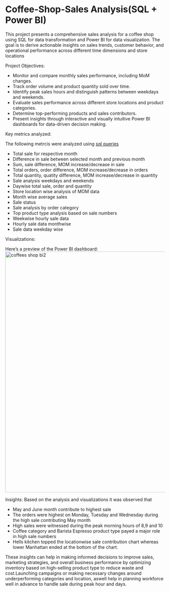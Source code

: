 # Coffee-Shop-Sales Analysis(SQL + Power BI)

This project presents a comprehensive sales analysis for a coffee shop using SQL for data transformation and Power BI for data visualization. The goal is to derive actionable insights on sales trends, customer behavior, and operational performance across different time dimensions and store locations

Project Objectives:
- Monitor and compare monthly sales performance, including MoM changes.
- Track order volume and product quantity sold over time.
- Identify peak sales hours and distinguish patterns between weekdays and weekends.
- Evaluate sales performance across different store locations and product categories.
- Determine top-performing products and sales contributors.
- Present insights through interactive and visually intuitive Power BI dashboards for data-driven decision making.

Key metrics analyzed:

The following metrcis were analyzed using [sql queries](https://github.com/vkinnark/Coffee-Shop-Sales/blob/main/sql%20queries)
- Total sale for respective month
- Difference in sale between selected month and previous month
- Sum, sale difference, MOM increase/decrease in sale
- Total orders, order difference, MOM increase/decrease in orders
- Total quantity, quatity difference, MOM increase/decrease in quantity
- Sale analysis weekdays and weekends
- Daywise total sale, order and quantity
- Store location wise analysis of MOM data
- Month wise average sales
- Sale status
- Sale analysis by order category
- Top product type analysis based on sale numbers
- Weekwise hourly sale data
- Hourly sale data monthwise
- Sale data weekday wise

Visualizations:

Here’s a preview of the Power BI dashboard: 
<img width="950" height="758" alt="coffees shop bi2" src="https://github.com/user-attachments/assets/37288153-a4d5-49ca-ba9a-38cc2fa88700" />

Insights:
Based on the analysis and visualizations it was observed that
- May and June month contribute to highest sale
- The orders were highest on Monday, Tuesday and Wednesday during the high sale contributing May month
- High sales were witnessed during the peak morning hours of 8,9 and 10
- Coffee category and Barista Espresso product type payed a major role in high sale numbers
- Hells kitchen topped the locationwise sale contribution chart whereas lower Manhattan ended at the bottom of the chart.

These insights can help in making informed decisions to improve sales, marketing strategies, and overall business performance by optimizing inventory based on high-selling product type to reduce waste and cost.Launching campaigns or making necessary changes around underperforming categories and location, aswell help in planning workforce well in advance to handle sale during peak hour and days.

